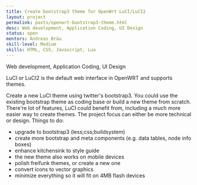 ```yaml
---
title: Create bootstrap3 theme for OpenWrt LuCI/LuCI2
layout: project
permalink: posts/openwrt-bootstrap3-theme.html
desc: Web development, Application Coding, UI Design
status: open
mentors: Andreas Bräu
skill-level: Medium
skills: HTML, CSS, Javascript, Lua
---
```

Web development, Application Coding, UI Design

LuCI or LuCI2 is the default web interface in OpenWRT and supports themes.

Create a new LuCI theme using twitter's bootstrap3. You could use the existing bootstrap theme as coding base or build a new theme from scratch. There're lot of features, LuCI could benefit from, including a much more easier way to create themes. The project focus can either be more technical or design. Things to do:
* upgrade to bootstrap3 (less;css;buildsystem)
* create more bootstrap and meta components (e.g. data tables, node info boxes)
* enhance kitchensink to style guide
* the new theme also works on mobile devices
* polish freifunk themes, or create a new one
* convert icons to vector graphics
* minimize everything so it will fit on 4MB flash devices
